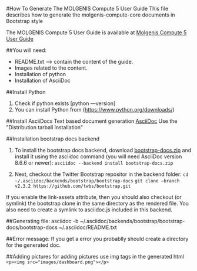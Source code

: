 #How To Generate The MOLGENIS Compute 5 User Guide
This file describes how to generate the molgenis-compute-core documents in Bootstrap style

The MOLGENIS Compute 5 User Guide is available at <a href="https://rawgit.com/molgenis/molgenis-compute/master/molgenis-compute-core/README.html"> Molgenis Compute 5 User Guide</a>

##You will need:
* README.txt --> contain the content of the guide.
* Images related to the content.
* Installation of python
* Installation of AsciiDoc

##Install Python
1. Check if python exists [python —version]
2. You can install Python from (https://www.python.org/downloads/)

##Install AsciiDocs
Text based document generation <a href=http://www.methods.co.nz/asciidoc/INSTALL.html />AsciiDoc</a>
Use the "Distribution tarball installation"

##Installation bootstrap docs backend
1. To install the bootstrap docs backend, download <a href="https://github.com/downloads/mojavelinux/asciidoc-bootstrap-docs-backend/bootstrap-docs.zip" />bootstrap-docs.zip</a> and install it using the asciidoc command (you will need AsciiDoc version 8.6.6 or newer):
```asciidoc --backend install bootstrap-docs.zip```

2. Next, checkout the Twitter Bootstrap repositor in the backend folder:
```cd ~/.asciidoc/backends/bootstrap/bootstrap-docs```
```git clone —branch v2.3.2 https://github.com/twbs/bootstrap.git```

If you enable the link-assets attribute, then you should also checkout (or symlink) the bootstrap clone in the same directory as the rendered file. You also need to create a symlink to asciidoc.js included in this backend.

##Generating file:
asciidoc -b ~/.asciidoc/backends/bootstrap/bootstrap-docs/bootstrap-docs ~/.asciidoc/README.txt

##Error message: 
If you get a error you probablly should create a directory for the generated doc.

##Adding pictures
for adding pictures use img tags in the generated html
```<p><img src="images/dashboard.png"></p>```
